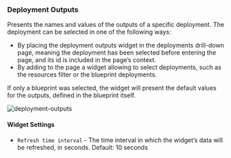 ### Deployment Outputs

Presents the names and values of the outputs of a specific deployment. The deployment can be selected in one of the following ways: 

* By placing the deployment outputs widget in the deployments drill-down page, meaning the deployment has been selected before entering the page, and its id is included in the page’s context. 
* By adding to the page a widget allowing to select deployments, such as the resources filter or the blueprint deployments.   

If only a blueprint was selected, the widget will present the default values for the outputs, defined in the blueprint itself. 

![deployment-outputs](https://docs.cloudify.co/staging/next/images/ui/widgets/deployment-outputs.png)

#### Widget Settings
* `Refresh time interval` - The time interval in which the widget’s data will be refreshed, in seconds. Default: 10 seconds

